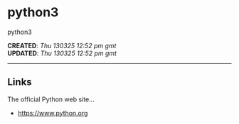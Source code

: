 # python3
python3

**CREATED**: *Thu 130325 12:52 pm gmt*   
**UPDATED**: *Thu 130325 12:52 pm gmt*

-----

## Links

The official Python web site...  
- https://www.python.org
